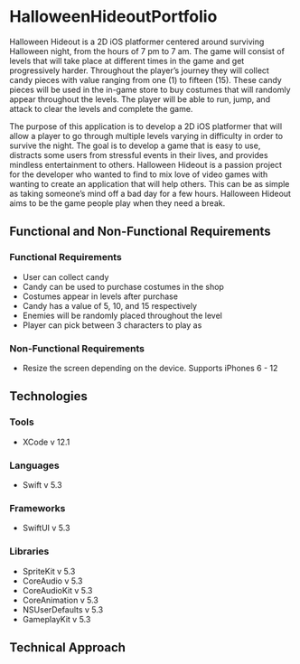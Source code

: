 # HalloweenHideoutPortfolio

Halloween Hideout is a 2D iOS platformer centered around surviving Halloween night, from the hours of 7 pm to 7 am. The game will consist of levels that will take place at different times in the game and get progressively harder. Throughout the player’s journey they will collect candy pieces with value ranging from one (1) to fifteen (15). These candy pieces will be used in the in-game store to buy costumes that will randomly appear throughout the levels.  The player will be able to run, jump, and attack to clear the levels and complete the game.

The purpose of this application is to develop a 2D iOS platformer that will allow a player to go through multiple levels varying in difficulty in order to survive the night. The goal is to develop a game that is easy to use, distracts some users from stressful events in their lives, and provides mindless entertainment to others.
Halloween Hideout is a passion project for the developer who wanted to find to mix love of video games with wanting to create an application that will help others. This can be as simple as taking someone’s mind off a bad day for a few hours. Halloween Hideout aims to be the game people play when they need a break. 

## Functional and Non-Functional Requirements
### Functional Requirements
* User can collect candy
* Candy can be used to purchase costumes in the shop
* Costumes appear in levels after purchase
* Candy has a value of 5, 10, and 15 respectively
* Enemies will be randomly placed throughout the level
* Player can pick between 3 characters to play as
### Non-Functional Requirements
* Resize the screen depending on the device. Supports iPhones 6 - 12

## Technologies
### Tools
* XCode v 12.1
### Languages
* Swift v 5.3
### Frameworks
* SwiftUI v 5.3
### Libraries
* SpriteKit v 5.3
* CoreAudio v 5.3
* CoreAudioKit v 5.3
* CoreAnimation v 5.3
* NSUserDefaults v 5.3
* GameplayKit v 5.3

## Technical Approach
